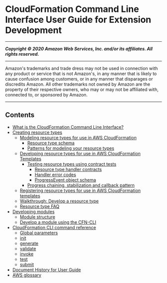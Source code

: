 # CloudFormation Command Line Interface User Guide for Extension Development

-----
*****Copyright &copy; 2020 Amazon Web Services, Inc. and/or its affiliates. All rights reserved.*****

-----
Amazon's trademarks and trade dress may not be used in 
     connection with any product or service that is not Amazon's, 
     in any manner that is likely to cause confusion among customers, 
     or in any manner that disparages or discredits Amazon. All other 
     trademarks not owned by Amazon are the property of their respective
     owners, who may or may not be affiliated with, connected to, or 
     sponsored by Amazon.

-----
## Contents
+ [What is the CloudFormation Command Line Interface?](what-is-cloudformation-cli.md)
+ [Creating resource types](resource-types.md)
   + [Modeling resource types for use in AWS CloudFormation](resource-type-model.md)
      + [Resource type schema](resource-type-schema.md)
      + [Patterns for modeling your resource types](resource-type-howtos.md)
   + [Developing resource types for use in AWS CloudFormation Templates](resource-type-develop.md)
      + [Testing resource types using contract tests](resource-type-test.md)
         + [Resource type handler contracts](resource-type-test-contract.md)
         + [Handler error codes](resource-type-test-contract-errors.md)
         + [ProgressEvent object schema](resource-type-test-progressevent.md)
      + [Progress chaining, stabilization and callback pattern](resource-type-develop-stabilize.md)
   + [Registering resource types for use in AWS CloudFormation templates](resource-type-register.md)
   + [Walkthrough: Develop a resource type](resource-type-walkthrough.md)
   + [Resource type FAQ](resource-type-faq.md)
+ [Developing modules](modules.md)
   + [Module structure](modules-structure.md)
   + [Develop a module using the CFN-CLI](modules-develop.md)
+ [CloudFormation CLI command reference](resource-type-cli.md)
   + [Global parameters](resource-type-cli-global-parameters.md)
   + [init](resource-type-cli-init.md)
   + [generate](resource-type-cli-generate.md)
   + [validate](resource-type-cli-validate.md)
   + [invoke](resource-type-cli-invoke.md)
   + [test](resource-type-cli-test.md)
   + [submit](resource-type-cli-submit.md)
+ [Document History for User Guide](doc-history.md)
+ [AWS glossary](glossary.md)
